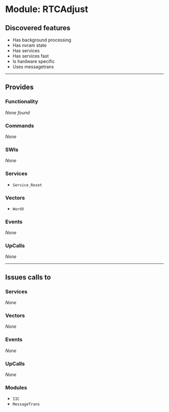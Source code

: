 # Module: RTCAdjust

## Discovered features


* Has background processing
* Has nvram state
* Has services
* Has services fast
* Is hardware specific
* Uses messagetrans

---

## Provides

### Functionality


*None found*

### Commands


*None*


### SWIs


*None*


### Services


* `Service_Reset`


### Vectors


* `WordV`


### Events


*None*


### UpCalls


*None*


---

## Issues calls to

### Services


*None*


### Vectors


*None*


### Events


*None*


### UpCalls


*None*


### Modules


* `IIC`
* `MessageTrans`


